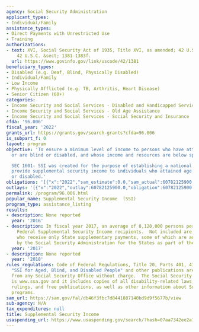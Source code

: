 ```yaml
---
agency: Social Security Administration
applicant_types:
- Individual/Family
assistance_types:
- Direct Payments with Unrestricted Use
- Training
authorizations:
- text: XVI, Social Security Act of 1935, Title XVI, as amended; 42 U.S.C. 1381-1383f..
    42 U.S.C. &sect; 1381-1383f.
  url: https://www.govinfo.gov/link/uscode/42/1381
beneficiary_types:
- Disabled (e.g. Deaf, Blind, Physically Disabled)
- Individual/Family
- Low Income
- Physically Afflicted (e.g. TB, Arthritis, Heart Disease)
- Senior Citizen (60+)
categories:
- Income Security and Social Services - Disabled and Handicapped Services
- Income Security and Social Services - Old Age Assistance
- Income Security and Social Services - Social Security and Insurance
cfda: '96.006'
fiscal_year: '2022'
grants_url: https://grants.gov/search-grants?cfda=96.006
is_subpart_f: 0
layout: program
objective: 'To ensure a minimum level of income to persons who have attained age 65
  or are blind or disabled, and whose income and resources are below specified levels.

  SEC 1601- SSI was created for the purpose of establishing a national program to
  provide supplemental security income to individuals who attained age 65 or are blind,
  or disabled.'
obligations: '[{"x":"2022","sam_estimate":0.0,"sam_actual":60782125900.0,"usa_spending_actual":60782125900.0},{"x":"2023","sam_estimate":60005000000.0,"sam_actual":0.0,"usa_spending_actual":60031209270.0},{"x":"2024","sam_estimate":57205999999.0,"sam_actual":0.0,"usa_spending_actual":56845489698.0}]'
outlays: '[{"x":"2022","outlay":60782125900.0,"obligation":60782125900.0},{"x":"2023","outlay":60031209270.0,"obligation":60031209270.0},{"x":"2024","outlay":56845489698.0,"obligation":56845489698.0}]'
permalink: /program/96.006.html
popular_name: Supplemental Security Income  (SSI)
program_type: assistance_listing
results:
- description: None reported
  year: '2016'
- description: In fiscal year 2017, an average of 8,120,000 persons per month were
    Federal Supplemental Security Income recipients.  Not included are those persons
    who receive only State supplementary payments, some of which are administered
    by the Social Security Administration for the States as part of the SSI program.
  year: '2017'
- description: None reported
  year: '2018'
rules_regulations: Code of Federal Regulations, Title 20, Parts 401, 416, and 422.
  "SSI for Aged, Blind, and Disabled People" and other publications are available
  from any Social Security Office without charge.  The Social Security internet address
  is www.ssa.gov and it includes copies of all disability-related laws, regulations,
  rulings, and free publications, as well as other information about Social Security
  programs.
sam_url: https://sam.gov/fal/db46f3fbc7d8441887140bd9d9f5677b/view
sub-agency: N/A
tax_expenditures: null
title: Supplemental Security Income
usaspending_url: https://www.usaspending.gov/search/?hash=07aa7342ee2a1baea7820aa323f82dde
---
```

